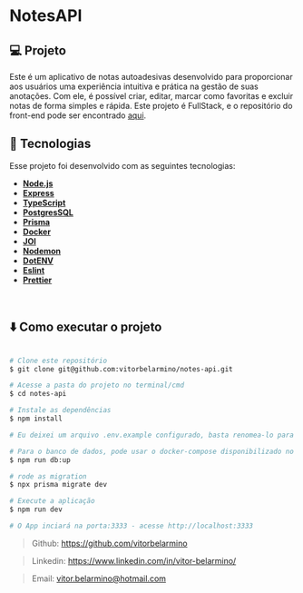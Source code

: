 # NotesAPI

## 💻 Projeto
 Este é um aplicativo de notas autoadesivas desenvolvido para proporcionar aos usuários uma experiência intuitiva e prática na gestão de suas anotações. Com ele, é possível criar, editar, marcar como favoritas e excluir notas de forma simples e rápida.
  Este projeto é FullStack, e o repositório do front-end pode ser encontrado [aqui](https://github.com/vitorbelarmino/notes-app).

## 🚀 Tecnologias

Esse projeto foi desenvolvido com as seguintes tecnologias:

-  **[Node.js](https://nodejs.org/en/)**
-  **[Express](https://expressjs.com/)**
-  **[TypeScript](https://www.typescriptlang.org/)**
-  **[PostgresSQL](https://www.postgresql.org/)**
-  **[Prisma](https://www.prisma.io/)**
-  **[Docker](https://www.docker.com/)**
-  **[JOI](https://joi.dev/)**
-  **[Nodemon](https://nodemon.io/)**
-  **[DotENV](https://github.com/motdotla/dotenv)**
-  **[Eslint](https://eslint.org/)**
-  **[Prettier](https://prettier.io/)**

</br>

## ⬇️ Como executar o projeto

```bash

# Clone este repositório
$ git clone git@github.com:vitorbelarmino/notes-api.git

# Acesse a pasta do projeto no terminal/cmd
$ cd notes-api

# Instale as dependências
$ npm install

# Eu deixei um arquivo .env.example configurado, basta renomea-lo para .env, ou configurar um proprio.

# Para o banco de dados, pode usar o docker-compose disponibilizado no projeto, usando o comando abaixo.
$ npm run db:up

# rode as migration
$ npx prisma migrate dev

# Execute a aplicação
$ npm run dev

# O App inciará na porta:3333 - acesse http://localhost:3333
```

> Github: https://github.com/vitorbelarmino

> Linkedin: https://www.linkedin.com/in/vitor-belarmino/

> Email: vitor.belarmino@hotmail.com
